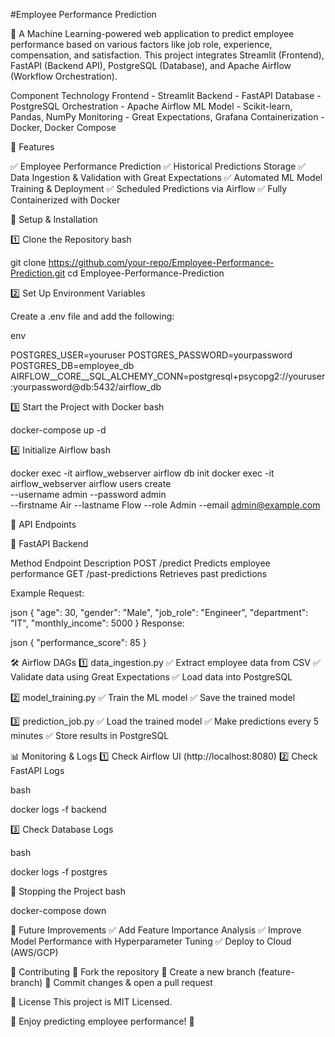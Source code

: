 #Employee Performance Prediction

📌 A Machine Learning-powered web application to predict employee performance based on various factors like job role, experience, compensation, and satisfaction.
This project integrates Streamlit (Frontend), FastAPI (Backend API), PostgreSQL (Database), and Apache Airflow (Workflow Orchestration).

Component	Technology
Frontend  -	Streamlit
Backend	  -  FastAPI
Database  -	PostgreSQL
Orchestration -	Apache Airflow
ML Model  -	Scikit-learn, Pandas, NumPy
Monitoring - Great Expectations, Grafana
Containerization -	Docker, Docker Compose

📌 Features

✅ Employee Performance Prediction
✅ Historical Predictions Storage
✅ Data Ingestion & Validation with Great Expectations
✅ Automated ML Model Training & Deployment
✅ Scheduled Predictions via Airflow
✅ Fully Containerized with Docker

🔧 Setup & Installation

1️⃣ Clone the Repository
bash

git clone https://github.com/your-repo/Employee-Performance-Prediction.git
cd Employee-Performance-Prediction

2️⃣ Set Up Environment Variables

Create a .env file and add the following:

env

POSTGRES_USER=youruser
POSTGRES_PASSWORD=yourpassword
POSTGRES_DB=employee_db
AIRFLOW__CORE__SQL_ALCHEMY_CONN=postgresql+psycopg2://youruser:yourpassword@db:5432/airflow_db

3️⃣ Start the Project with Docker
bash

docker-compose up -d

4️⃣ Initialize Airflow
bash

docker exec -it airflow_webserver airflow db init
docker exec -it airflow_webserver airflow users create \
    --username admin --password admin \
    --firstname Air --lastname Flow --role Admin --email admin@example.com

📡 API Endpoints

🚀 FastAPI Backend

Method	Endpoint	Description
POST	/predict	Predicts employee performance
GET	/past-predictions	Retrieves past predictions

Example Request:

json
{
    "age": 30,
    "gender": "Male",
    "job_role": "Engineer",
    "department": "IT",
    "monthly_income": 5000
}
Response:

json
{
    "performance_score": 85
}

🛠️ Airflow DAGs
1️⃣ data_ingestion.py
✅ Extract employee data from CSV
✅ Validate data using Great Expectations
✅ Load data into PostgreSQL

2️⃣ model_training.py
✅ Train the ML model
✅ Save the trained model

3️⃣ prediction_job.py
✅ Load the trained model
✅ Make predictions every 5 minutes
✅ Store results in PostgreSQL

📊 Monitoring & Logs
1️⃣ Check Airflow UI (http://localhost:8080)
2️⃣ Check FastAPI Logs

bash

docker logs -f backend

3️⃣ Check Database Logs

bash

docker logs -f postgres

🛑 Stopping the Project
bash

docker-compose down

📌 Future Improvements
✅ Add Feature Importance Analysis
✅ Improve Model Performance with Hyperparameter Tuning
✅ Deploy to Cloud (AWS/GCP)

🤝 Contributing
🔹 Fork the repository
🔹 Create a new branch (feature-branch)
🔹 Commit changes & open a pull request

📜 License
This project is MIT Licensed.

🚀 Enjoy predicting employee performance! 🚀
